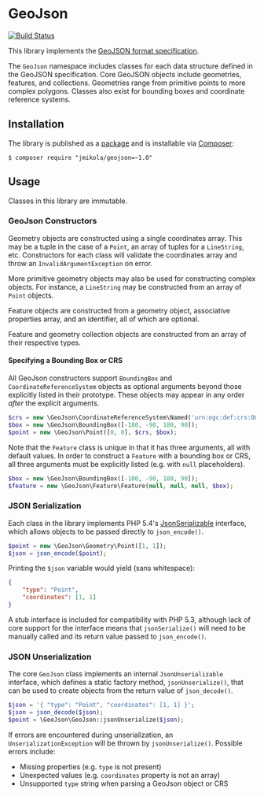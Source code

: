 # GeoJson

[![Build Status](https://travis-ci.org/jmikola/geojson.png?branch=master)](https://travis-ci.org/jmikola/geojson)

This library implements the
[GeoJSON format specification](http://www.geojson.org/geojson-spec.html).

The `GeoJson` namespace includes classes for each data structure defined in the
GeoJSON specification. Core GeoJSON objects include geometries, features, and
collections. Geometries range from primitive points to more complex polygons.
Classes also exist for bounding boxes and coordinate reference systems.

## Installation

The library is published as a
[package](https://packagist.org/packages/jmikola/geojson) and is installable via
[Composer](http://getcomposer.org/):

```
$ composer require "jmikola/geojson=~1.0"
```

## Usage

Classes in this library are immutable.

### GeoJson Constructors

Geometry objects are constructed using a single coordinates array. This may be
a tuple in the case of a `Point`, an array of tuples for a `LineString`, etc.
Constructors for each class will validate the coordinates array and throw an
`InvalidArgumentException` on error.

More primitive geometry objects may also be used for constructing complex
objects. For instance, a `LineString` may be constructed from an array of
`Point` objects.

Feature objects are constructed from a geometry object, associative properties
array, and an identifier, all of which are optional.

Feature and geometry collection objects are constructed from an array of their
respective types.

#### Specifying a Bounding Box or CRS

All GeoJson constructors support `BoundingBox` and `CoordinateReferenceSystem`
objects as optional arguments beyond those explicitly listed in their prototype.
These objects may appear in any order *after* the explicit arguments.

```php
$crs = new \GeoJson\CoordinateReferenceSystem\Named('urn:ogc:def:crs:OGC:1.3:CRS84');
$box = new \GeoJson\BoundingBox([-180, -90, 180, 90]);
$point = new \GeoJson\Point([0, 0], $crs, $box);
```

Note that the `Feature` class is unique in that it has three arguments, all with
default values. In order to construct a `Feature` with a bounding box or CRS,
all three arguments must be explicitly listed (e.g. with `null` placeholders).

```php
$box = new \GeoJson\BoundingBox([-180, -90, 180, 90]);
$feature = new \GeoJson\Feature\Feature(null, null, null, $box);
```

### JSON Serialization

Each class in the library implements PHP 5.4's
[JsonSerializable](http://php.net/manual/en/class.jsonserializable.php)
interface, which allows objects to be passed directly to `json_encode()`.

```php
$point = new \GeoJson\Geometry\Point([1, 1]);
$json = json_encode($point);
```

Printing the `$json` variable would yield (sans whitespace):

```json
{
    "type": "Point",
    "coordinates": [1, 1]
}
```

A stub interface is included for compatibility with PHP 5.3, although lack of
core support for the interface means that `jsonSerialize()` will need to be
manually called and its return value passed to `json_encode()`.

### JSON Unserialization

The core `GeoJson` class implements an internal `JsonUnserializable` interface,
which defines a static factory method, `jsonUnserialize()`, that can be used to
create objects from the return value of `json_decode()`.

```php
$json = '{ "type": "Point", "coordinates": [1, 1] }';
$json = json_decode($json);
$point = \GeoJson\GeoJson::jsonUnserialize($json);
```

If errors are encountered during unserialization, an `UnserializationException`
will be thrown by `jsonUnserialize()`. Possible errors include:

 * Missing properties (e.g. `type` is not present)
 * Unexpected values (e.g. `coordinates` property is not an array)
 * Unsupported `type` string when parsing a GeoJson object or CRS
